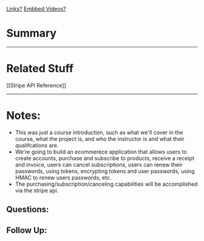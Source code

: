 [Links?](#)
[Embbed Videos?](#)
# Summary
----
# Related Stuff
[[Stripe API Reference]]

----
# Notes:
- This was just a course introduction, such as what we'll cover in the course, what the project is, and who the instructor is and what their qualifcations are.
- We're going to build an ecommerece application that allows users to create accounts, purchase and subscribe to products, receive a receipt and invoice, users can cancel subscriptions, users can renew their passwords, using tokens, encrypting tokens and user passwords, using HMAC to renew users passwords, etc. 
- The purchasing/subscription/canceling capabilities will be accomplished via the stripe api.

## Questions:

## Follow Up:

